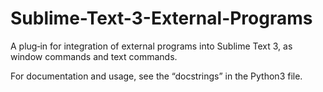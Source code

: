 # Sublime-Text-3-External-Programs
A plug‑in for integration of external programs into Sublime Text 3, as window commands and text commands.

For documentation and usage, see the “docstrings” in the Python3 file.
